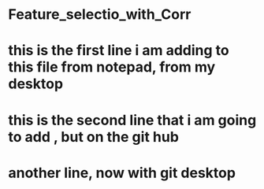 # Feature_selectio_with_Corr
# this is the first line i am adding to this file from notepad, from my desktop
# this is the second line that i am going to add , but on the git hub
# another line, now with git desktop